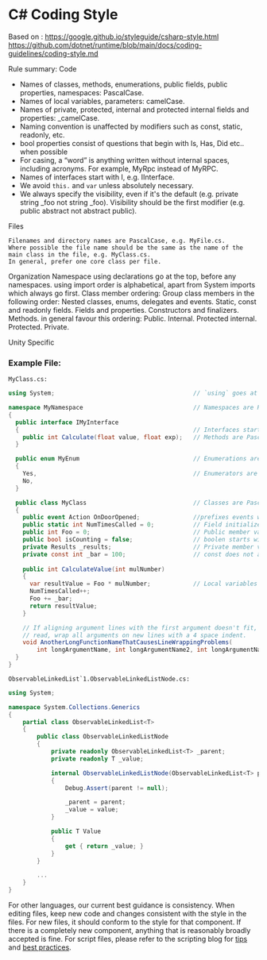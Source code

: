 C# Coding Style
===============

Based on :
https://google.github.io/styleguide/csharp-style.html
https://github.com/dotnet/runtime/blob/main/docs/coding-guidelines/coding-style.md

Rule summary:
Code

   - Names of classes, methods, enumerations, public fields, public properties, namespaces: PascalCase.
   - Names of local variables, parameters: camelCase.
   - Names of private, protected, internal and protected internal fields and properties: _camelCase.
   - Naming convention is unaffected by modifiers such as const, static, readonly, etc.
   - bool properties consist of questions that begin with Is, Has, Did etc.. when possible
   - For casing, a “word” is anything written without internal spaces, including acronyms. For example, MyRpc instead of MyRPC.
   - Names of interfaces start with I, e.g. IInterface.
   - We avoid `this.` and `var` unless absolutely necessary.
   - We always specify the visibility, even if it's the default (e.g. private string _foo not string _foo). Visibility should be the first modifier (e.g. public abstract not abstract public).


Files

    Filenames and directory names are PascalCase, e.g. MyFile.cs.
    Where possible the file name should be the same as the name of the main class in the file, e.g. MyClass.cs.
    In general, prefer one core class per file.

Organization
    Namespace using declarations go at the top, before any namespaces. using import order is alphabetical, apart from System imports which always go first.
    Class member ordering:
        Group class members in the following order:
            Nested classes, enums, delegates and events.
            Static, const and readonly fields.
            Fields and properties.
            Constructors and finalizers.
            Methods.
    in general favour this ordering:
            Public.
            Internal.
            Protected internal.
            Protected.
            Private.

Unity Specific 



### Example File:

``MyClass.cs:``

```C#
using System;                                       // `using` goes at the top, outside the namespace

namespace MyNamespace                               // Namespaces are PascalCase.
{
  public interface IMyInterface
  {                                                 // Interfaces start with 'I'
    public int Calculate(float value, float exp);   // Methods are PascalCase and space after comma.
  }

  public enum MyEnum                                // Enumerations are PascalCase.
  {                             
    Yes,                                            // Enumerators are PascalCase.
    No,
  }

  public class MyClass                              // Classes are PascalCase.
  {
    public event Action OnDoorOpened;               //prefixes events with on , and name after their desired behaviour
    public static int NumTimesCalled = 0;           // Field initializers are encouraged.                 
    public int Foo = 0;                             // Public member variables are PascalCase.
    public bool isCounting = false;                 // boolen starts with is , has 
    private Results _results;                       // Private member variables are _camelCase.   
    private const int _bar = 100;                   // const does not affect naming convention
   
    public int CalculateValue(int mulNumber)
    {     
      var resultValue = Foo * mulNumber;            // Local variables are camelCase.
      NumTimesCalled++;
      Foo += _bar;
      return resultValue;
    }

    // If aligning argument lines with the first argument doesn't fit, or is difficult to
    // read, wrap all arguments on new lines with a 4 space indent.
    void AnotherLongFunctionNameThatCausesLineWrappingProblems(
        int longArgumentName, int longArgumentName2, int longArgumentName3) {}
  }
}

```

``ObservableLinkedList`1.ObservableLinkedListNode.cs:``

```C#
using System;

namespace System.Collections.Generics
{
    partial class ObservableLinkedList<T>
    {
        public class ObservableLinkedListNode
        {
            private readonly ObservableLinkedList<T> _parent;
            private readonly T _value;

            internal ObservableLinkedListNode(ObservableLinkedList<T> parent, T value)
            {
                Debug.Assert(parent != null);

                _parent = parent;
                _value = value;
            }

            public T Value
            {
                get { return _value; }
            }
        }

        ...
    }
}
```

For other languages, our current best guidance is consistency. When editing files, keep new code and changes consistent with the style in the files. For new files, it should conform to the style for that component. If there is a completely new component, anything that is reasonably broadly accepted is fine. For script files, please refer to the scripting blog for [tips](https://devblogs.microsoft.com/scripting/tag/powertip) and [best practices](https://devblogs.microsoft.com/scripting/tag/best-practices).
